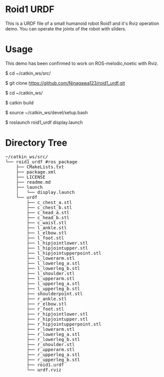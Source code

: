 # Roid1 URDF

This is a URDF file of a small humanoid robot Roid1 and it's Rviz operation demo.
You can operate the joints of the robot with sliders.


# Usage

This demo has been confirmed to work on ROS-melodic,noetic with Rviz.

$ cd ~/catkin_ws/src/

$ git clone https://github.com/Ninagawa123/roid1_urdf.git

$ cd ~/catkin_ws/

$ catkin build

$ source ~/catkin_ws/devel/setup.bash

$ roslaunch roid1_urdf display.launch


# Directory Tree

<pre>
~/catkin_ws/src/
└── roid1_urdf #ros_package
    ├── CMakeLists.txt
    ├── package.xml
    ├── LICENSE
    ├── readme.md
    ├── launch
    │   └── display.launch
    └── urdf
        ├── c_chest_a.stl
        ├── c_chest_b.stl
        ├── c_head_a.stl
        ├── c_head_b.stl
        ├── c_waist.stl
        ├── l_ankle.stl
        ├── l_elbow.stl
        ├── l_foot.stl
        ├── l_hipjointlower.stl
        ├── l_hipjointupper.stl
        ├── l_hipjointupperpoint.stl
        ├── l_lowerarm.stl
        ├── l_lowerleg_a.stl
        ├── l_lowerleg_b.stl
        ├── l_shoulder.stl
        ├── l_upperarm.stl
        ├── l_upperleg_a.stl
        ├── l_upperleg_b.stl
        ├── shoulderpoint.stl
        ├── r_ankle.stl
        ├── r_elbow.stl
        ├── r_foot.stl
        ├── r_hipjointlower.stl
        ├── r_hipjointupper.stl
        ├── r_hipjointupperpoint.stl
        ├── r_lowerarm.stl
        ├── r_lowerleg_a.stl
        ├── r_lowerleg_b.stl
        ├── r_shoulder.stl
        ├── r_upperarm.stl
        ├── r_upperleg_a.stl
        ├── r_upperleg_b.stl
        ├── roid1.urdf
        └── urdf.rviz
</pre>
